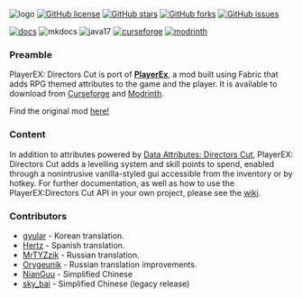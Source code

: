 ![logo](https://cdn.modrinth.com/data/cached_images/f8dd730cf295dc3a449337df81cc47e010eddf3e.png)
[![GitHub license](https://img.shields.io/badge/MIT-MIT?style=for-the-badge&label=LICENCE&labelColor=582b11&color=a48350&link=https%3A%2F%2Fgithub.com%2FPlayerEXDirectorsCut%2Fplayerex%2Fblob%2F1.20.1%2Fmain%2FLICENSE)](https://github.com/PlayerEXDirectorsCut/playerex/blob/1.20.1/main/LICENSE)
[![GitHub stars](https://img.shields.io/github/stars/PlayerEXDirectorsCut/playerex?style=for-the-badge&logo=github&color=ffb046&link=https%3A%2F%2Fgithub.com%2FPlayerEXDirectorsCut%2Fplayerex%2Fstargazers
)](https://github.com/PlayerEXDirectorsCut/playerex/stargazers)
[![GitHub forks](https://img.shields.io/github/forks/PlayerEXDirectorsCut/playerex?style=for-the-badge&logo=github&link=https%3A%2F%2Fgithub.com%2FPlayerEXDirectorsCut%2Fplayerex%2Fforks
)](https://github.com/PlayerEXDirectorsCut/playerex/forks)
[![GitHub issues](https://img.shields.io/github/issues/PlayerEXDirectorsCut/playerex?style=for-the-badge&logo=github&label=ISSUES&link=https%3A%2F%2Fgithub.com%2FPlayerEXDirectorsCut%2Fplayerex%2Fissues
)](https://github.com/PlayerEXDirectorsCut/playerex/issues)

[![docs](https://cdn.jsdelivr.net/npm/@intergrav/devins-badges@3/assets/cozy/documentation/generic_vector.svg)](https://playerexdirectorscut.github.io/Bare-Minimum-Docs/)
![mkdocs](https://cdn.jsdelivr.net/npm/@intergrav/devins-badges@3/assets/cozy/built-with/mkdocs_vector.svg)
![java17](https://cdn.jsdelivr.net/npm/@intergrav/devins-badges@3/assets/cozy/built-with/java17_vector.svg)
[![curseforge](https://cdn.jsdelivr.net/npm/@intergrav/devins-badges@3/assets/cozy/available/curseforge_vector.svg)](https://www.curseforge.com/minecraft/mc-mods/playerex-directors-cut)
[![modrinth](https://cdn.jsdelivr.net/npm/@intergrav/devins-badges@3/assets/cozy/available/modrinth_vector.svg)](https://modrinth.com/mod/playerex-directors-cut)

### Preamble

PlayerEX: Directors Cut is port of **[PlayerEx](https://www.curseforge.com/minecraft/mc-mods/playerex)**, a mod built using Fabric that adds RPG themed attributes to the game and the player. It is available to download from [Curseforge](https://curseforge.com/minecraft/mc-mods/playerex-directors-cut) and [Modrinth](https://modrinth.com/mod/playerex-directors-cut).

Find the original mod [here!](https://modrinth.com/mod/playerex)

### Content

In addition to attributes powered by [Data Attributes: Directors Cut](https://www.curseforge.com/minecraft/mc-mods/data-attributes-directors-cut), PlayerEX: Directors Cut adds a levelling system and skill points to spend, enabled through a nonintrusive vanilla-styled gui accessible from the inventory or by hotkey. For further documentation, as well as how to use the PlayerEX:Directors Cut API in your own project, please see the [wiki](https://github.com/CleverNucleus/PlayerEx/wiki).

### Contributors
 - [gyular](https://github.com/gyular) - Korean translation.
 - [Hertz](https://github.com/elhertz) - Spanish translation.
 - [MrTYZzik](https://github.com/MrTYZzik) - Russian translation.
 - [Orygeunik](https://github.com/Orygeunik) - Russian translation improvements.
 - [NianGuu](https://github.com/NianGuu) - Simplified Chinese
 - [sky_bai](https://github.com/a1640727878) - Simplified Chinese (legacy release)

